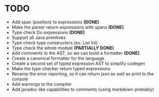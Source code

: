 # TODO

- Add span (position) to expressions __(DONE)__
- Make the parser return expressions with spans __(DONE)__
- Type check Do expressions __(DONE)__
- Support all Java primitives
- Type check type constructors (ex: List Int)
- Type check the whole module __(PARTIALLY DONE)__
- Add comments to the AST, so we can build a formatter __(DONE)__
- Create a canonical formatter for the language
- Create a second set of typed expression AST to simplify codegen
- Make the type checker return typed expressions
- Revamp the error reporting, so it can return json as well as print to the console
- Add warnings to the compiler
- Add javadoc like capabilities to comments (using markdown probably)